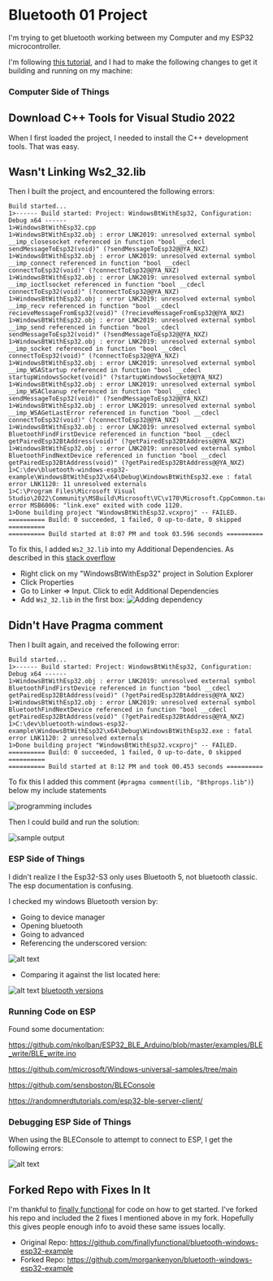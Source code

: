 # Bluetooth 01 Project

I'm trying to get bluetooth working between my Computer and my ESP32 microcontroller.

I'm following [this tutorial](https://github.com/finallyfunctional/bluetooth-windows-esp32-example), and I had to make the following changes to get it building and running on my machine:

### Computer Side of Things

## Download C++ Tools for Visual Studio 2022

When I first loaded the project, I needed to install the C++ development tools. That was easy.

## Wasn't Linking Ws2_32.lib

Then I built the project, and encountered the following errors:

```
Build started...
1>------ Build started: Project: WindowsBtWithEsp32, Configuration: Debug x64 ------
1>WindowsBtWithEsp32.cpp
1>WindowsBtWithEsp32.obj : error LNK2019: unresolved external symbol __imp_closesocket referenced in function "bool __cdecl sendMessageToEsp32(void)" (?sendMessageToEsp32@@YA_NXZ)
1>WindowsBtWithEsp32.obj : error LNK2019: unresolved external symbol __imp_connect referenced in function "bool __cdecl connectToEsp32(void)" (?connectToEsp32@@YA_NXZ)
1>WindowsBtWithEsp32.obj : error LNK2019: unresolved external symbol __imp_ioctlsocket referenced in function "bool __cdecl connectToEsp32(void)" (?connectToEsp32@@YA_NXZ)
1>WindowsBtWithEsp32.obj : error LNK2019: unresolved external symbol __imp_recv referenced in function "bool __cdecl recieveMessageFromEsp32(void)" (?recieveMessageFromEsp32@@YA_NXZ)
1>WindowsBtWithEsp32.obj : error LNK2019: unresolved external symbol __imp_send referenced in function "bool __cdecl sendMessageToEsp32(void)" (?sendMessageToEsp32@@YA_NXZ)
1>WindowsBtWithEsp32.obj : error LNK2019: unresolved external symbol __imp_socket referenced in function "bool __cdecl connectToEsp32(void)" (?connectToEsp32@@YA_NXZ)
1>WindowsBtWithEsp32.obj : error LNK2019: unresolved external symbol __imp_WSAStartup referenced in function "bool __cdecl startupWindowsSocket(void)" (?startupWindowsSocket@@YA_NXZ)
1>WindowsBtWithEsp32.obj : error LNK2019: unresolved external symbol __imp_WSACleanup referenced in function "bool __cdecl sendMessageToEsp32(void)" (?sendMessageToEsp32@@YA_NXZ)
1>WindowsBtWithEsp32.obj : error LNK2019: unresolved external symbol __imp_WSAGetLastError referenced in function "bool __cdecl connectToEsp32(void)" (?connectToEsp32@@YA_NXZ)
1>WindowsBtWithEsp32.obj : error LNK2019: unresolved external symbol BluetoothFindFirstDevice referenced in function "bool __cdecl getPairedEsp32BtAddress(void)" (?getPairedEsp32BtAddress@@YA_NXZ)
1>WindowsBtWithEsp32.obj : error LNK2019: unresolved external symbol BluetoothFindNextDevice referenced in function "bool __cdecl getPairedEsp32BtAddress(void)" (?getPairedEsp32BtAddress@@YA_NXZ)
1>C:\dev\bluetooth-windows-esp32-example\WindowsBtWithEsp32\x64\Debug\WindowsBtWithEsp32.exe : fatal error LNK1120: 11 unresolved externals
1>C:\Program Files\Microsoft Visual Studio\2022\Community\MSBuild\Microsoft\VC\v170\Microsoft.CppCommon.targets(1127,5): error MSB6006: "link.exe" exited with code 1120.
1>Done building project "WindowsBtWithEsp32.vcxproj" -- FAILED.
========== Build: 0 succeeded, 1 failed, 0 up-to-date, 0 skipped ==========
========== Build started at 8:07 PM and took 03.596 seconds ==========
```

To fix this, I added `Ws2_32.lib` into my Additional Dependencies. As described in this [stack overflow](https://stackoverflow.com/a/53873194)

* Right click on my "WindowsBtWithEsp32" project in Solution Explorer
* Click Properties
* Go to Linker => Input. Click to edit Additional Dependencies
* Add `Ws2_32.lib` in the first box:
![Adding dependency](image-1.png)

## Didn't Have Pragma comment

Then I built again, and received the following error:

```
Build started...
1>------ Build started: Project: WindowsBtWithEsp32, Configuration: Debug x64 ------
1>WindowsBtWithEsp32.obj : error LNK2019: unresolved external symbol BluetoothFindFirstDevice referenced in function "bool __cdecl getPairedEsp32BtAddress(void)" (?getPairedEsp32BtAddress@@YA_NXZ)
1>WindowsBtWithEsp32.obj : error LNK2019: unresolved external symbol BluetoothFindNextDevice referenced in function "bool __cdecl getPairedEsp32BtAddress(void)" (?getPairedEsp32BtAddress@@YA_NXZ)
1>C:\dev\bluetooth-windows-esp32-example\WindowsBtWithEsp32\x64\Debug\WindowsBtWithEsp32.exe : fatal error LNK1120: 2 unresolved externals
1>Done building project "WindowsBtWithEsp32.vcxproj" -- FAILED.
========== Build: 0 succeeded, 1 failed, 0 up-to-date, 0 skipped ==========
========== Build started at 8:12 PM and took 00.453 seconds ==========
```

To fix this I added this comment (`#pragma comment(lib, "Bthprops.lib")`) below my include statements

![programming includes](image.png)

Then I could build and run the solution:

![sample output](image-2.png)

### ESP Side of Things

I didn't realize I the Esp32-S3 only uses Bluetooth 5, not bluetooth classic. The esp documentation is confusing.

I checked my windows Bluetooth version by:

* Going to device manager
* Opening bluetooth
* Going to advanced
* Referencing the underscored version:

![alt text](image-4.png)

* Comparing it against the list located here:

![alt text](image-5.png)
[bluetooth versions](https://support.microsoft.com/en-us/windows/what-bluetooth-version-is-on-my-pc-f5d4cff7-c00d-337b-a642-d2d23b082793)


### Running Code on ESP

Found some documentation:

https://github.com/nkolban/ESP32_BLE_Arduino/blob/master/examples/BLE_write/BLE_write.ino

https://github.com/microsoft/Windows-universal-samples/tree/main

https://github.com/sensboston/BLEConsole

https://randomnerdtutorials.com/esp32-ble-server-client/

### Debugging ESP Side of Things

When using the BLEConsole to attempt to connect to ESP, I get the following errors:

![alt text](image-6.png)

## Forked Repo with Fixes In It

I'm thankful to [finally functional](https://github.com/finallyfunctional) for code on how to get started. I've forked his repo and included the 2 fixes I mentioned above in my fork. Hopefully this gives people enough info to avoid these same issues locally.

* Original Repo: https://github.com/finallyfunctional/bluetooth-windows-esp32-example
* Forked Repo: https://github.com/morgankenyon/bluetooth-windows-esp32-example

